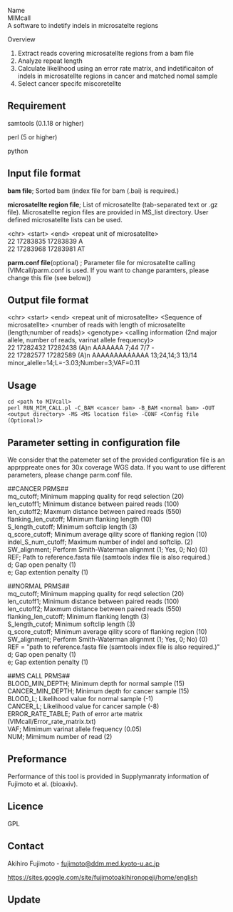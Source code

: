 Name  
MIMcall  
A software to indetify indels in microsatelte regions

Overview
1. Extract reads covering microsatellte regions from a bam file
2. Analyze repeat length 
3. Calculate likelihood using an error rate matrix, and indetificaiton of indels in microsatellte regions in cancer and matched nomal sample
4. Select cancer specifc miscoretellte

## Requirement
samtools (0.1.18 or higher)

perl (5 or higher)

python

## Input file format
**bam file**; Sorted bam (index file for bam (.bai) is required.)


**microsatellte region file**; List of microsatellte (tab-separated text or .gz file). Microsatellte region files are provided in MS_list directory. User defined microsatellte lists can be used. 

\<chr\> \<start\> \<end\> \<repeat unit of microsatellte\>  
22      17283835        17283839        A  
22      17283968        17283981        AT  


**parm.conf file**(optional) ; Parameter file for microsatellte calling (VIMcall/parm.conf is used. If you want to change paramters, please change this file (see below))


## Output file format
\<chr\> \<start\> \<end\> \<repeat unit of microsatellte\> \<Sequence of microsatellte> \<number of reads with length of microsatellte (length;number of reads)\> \<genotype\> \<calling information (2nd major allele, number of reads, varinat allele frequency)\>  
22      17282432        17282438        (A)n    AAAAAAA 7;44    7/7     -  
22      17282577        17282589        (A)n    AAAAAAAAAAAAA   13;24,14;3      13/14   minor_alelle=14;L=-3.03;Number=3;VAF=0.11 


## Usage
```
cd <path to MIVcall>
perl RUN_MIM_CALL.pl -C_BAM <cancer bam> -B_BAM <normal bam> -OUT <output directory> -MS <MS location file> -CONF <Config file (Optional)>
```

## Parameter setting in configuration file
We consider that the patemeter set of the provided configuration file is an apprppreate ones for 30x coverage WGS data. If you want to use different parameters, please change parm.conf file.

\##CANCER PRMS##   
mq_cutoff; Minimum mapping quality for reqd selection (20)   
len_cutoff1; Minimum distance between paired reads (100)   
len_cutoff2; Maxmum distance between paired reads (550)    
flanking_len_cutoff; Minimum flanking length (10)   
S_length_cutoff; Minimum softclip length (3)   
q_score_cutoff; Minimum average qility score of flanking region (10)   
indel_S_num_cutoff; Maximum number of indel and softclip. (2)  
SW_alignment; Perform Smith-Waterman alignmnt (1; Yes, 0; No) (0)    
REF; Path to reference.fasta file (samtools index file is also required.)   
d; Gap open penalty (1)  
e; Gap extention penalty (1)  

\##NORMAL PRMS##   
mq_cutoff; Minimum mapping quality for reqd selection (20)   
len_cutoff1; Minimum distance between paired reads (100)  
len_cutoff2; Maxmum distance between paired reads (550)   
flanking_len_cutoff; Minimum flanking length (3)    
S_length_cutof; Minimum softclip length (3)  
q_score_cutoff; Minimum average qility score of flanking region (10)   
SW_alignment; Perform Smith-Waterman alignmnt (1; Yes, 0; No) (0)  
REF = "path to reference.fasta file (samtools index file is also required.)"  
d; Gap open penalty (1)  
e; Gap extention penalty (1)  

\##MS CALL PRMS##    
BLOOD_MIN_DEPTH; Minimum depth for normal sample (15)  
CANCER_MIN_DEPTH; Minimum depth for cancer sample (15)  
BLOOD_L; Likelihood value for normal sample (-1)  
CANCER_L; Likelihood value for cancer sample (-8)  
ERROR_RATE_TABLE; Path of error arte matrix (VIMcall/Error_rate_matrix.txt)  
VAF; Mimimum varinat allele frequency (0.05)    
NUM; Mimimum number of read (2)  

## Preformance
Performance of this tool is provided in Supplymanraty information of Fujimoto et al. (bioaxiv).

## Licence
GPL

## Contact

Akihiro Fujimoto - fujimoto@ddm.med.kyoto-u.ac.jp

https://sites.google.com/site/fujimotoakihironopeji/home/english

## Update